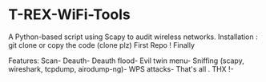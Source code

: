 # T-REX-WiFi-Tools
A Python-based script using Scapy to audit wireless networks.
Installation : git clone or copy the code (clone plz)
First Repo ! Finally

Features:
Scan-
Deauth-
Deauth flood-
Evil twin menu-
Sniffing (scapy, wireshark, tcpdump, airodump-ng)-
WPS attacks-
That's all . THX !-
